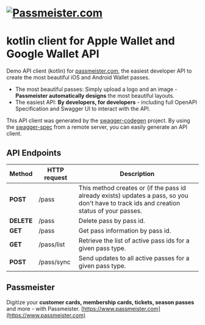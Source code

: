 
# [![Passmeister.com](https://www.passmeister.com/logo.png)](https://www.passmeister.com)

# kotlin client for Apple Wallet and Google Wallet API

Demo API client (kotlin) for [passmeister.com](https://www.passmeister.com), the easiest developer API to create the most beautiful iOS and Android Wallet passes.

- The most beautiful passes: Simply upload a logo and an image -  **Passmeister automatically designs**  the most beautiful layouts.
- The easiest API: **By developers, for developers**  - including full OpenAPI Specification and Swagger UI to interact with the API.

This API client was generated by the [swagger-codegen](https://github.com/swagger-api/swagger-codegen) project. By using the [swagger-spec](https://github.com/swagger-api/swagger-spec) from a remote server, you can easily generate an API client.

## API Endpoints
| Method | HTTP request | Description |
------------ | ------------- | ------------- |
| **POST** | /pass | This method creates or (if the pass id already exists) updates a pass, so you don&#39;t have to track ids and creation status of your passes.|
| **DELETE** | /pass | Delete pass by pass id.|
| **GET** | /pass | Get pass information by pass id.|
| **GET**| /pass/list | Retrieve the list of active pass ids for a given pass type.|
| **POST** | /pass/sync | Send updates to all active passes for a given pass type. |

## Passmeister
Digitize your  **customer cards, membership cards, tickets, season passes**  and more - with Passmeister.
[https://www.passmeister.com](https://www.passmeister.com)

